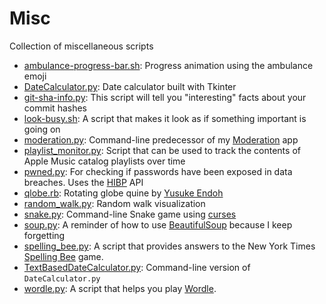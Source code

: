 # Misc
Collection of miscellaneous scripts

- [ambulance-progress-bar.sh](https://github.com/gbrixey/Misc/blob/main/ambulance-progress-bar.sh): Progress animation using the ambulance emoji
- [DateCalculator.py](https://github.com/gbrixey/Misc/blob/main/DateCalculator.py): Date calculator built with Tkinter
- [git-sha-info.py](https://github.com/gbrixey/Misc/blob/main/git-sha-info.py): This script will tell you "interesting" facts about your commit hashes
- [look-busy.sh](https://github.com/gbrixey/Misc/blob/main/look-busy.sh): A script that makes it look as if something important is going on
- [moderation.py](https://github.com/gbrixey/Misc/blob/main/moderation.py): Command-line predecessor of my [Moderation](https://github.com/gbrixey/Moderation) app
- [playlist_monitor.py](https://github.com/gbrixey/Misc/blob/main/playlist_monitor.py): Script that can be used to track the contents of Apple Music catalog playlists over time
- [pwned.py](https://github.com/gbrixey/Misc/blob/main/pwned.py): For checking if passwords have been exposed in data breaches. Uses the [HIBP](https://haveibeenpwned.com/Passwords) API
- [qlobe.rb](https://github.com/gbrixey/Misc/blob/main/qlobe.rb): Rotating globe quine by [Yusuke Endoh](https://github.com/mame)
- [random_walk.py](https://github.com/gbrixey/Misc/blob/main/random_walk.py): Random walk visualization
- [snake.py](https://github.com/gbrixey/Misc/blob/main/snake.py): Command-line Snake game using [curses](https://docs.python.org/3/library/curses.html)
- [soup.py](https://github.com/gbrixey/Misc/blob/main/soup.py): A reminder of how to use [BeautifulSoup](https://www.crummy.com/software/BeautifulSoup/) because I keep forgetting
- [spelling_bee.py](https://github.com/gbrixey/Misc/blob/main/spelling_bee.py): A script that provides answers to the New York Times [Spelling Bee](https://www.nytimes.com/puzzles/spelling-bee) game.
- [TextBasedDateCalculator.py](https://github.com/gbrixey/Misc/blob/main/TextBasedDateCalculator.py): Command-line version of `DateCalculator.py`
- [wordle.py](https://github.com/gbrixey/Misc/blob/main/wordle.py): A script that helps you play [Wordle](https://www.nytimes.com/games/wordle/index.html).
